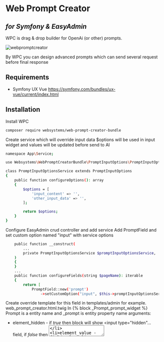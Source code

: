 # Web Prompt Creator
## _for Symfony & EasyAdmin_

WPC is drag & drop builder for OpenAi (or other) prompts.

![webpromptcreator](https://github.com/websystemspl/WebPromptCreatorBundle/assets/19324646/845a3a28-0cbf-4242-81c6-5c30f001ed4a)

By WPC you can design advanced prompts which can send several request before final response

## Requirements

- Symfony UX Vue
https://symfony.com/bundles/ux-vue/current/index.html

## Installation

Install WPC
```sh
composer require websystems/web-prompt-creator-bundle
```

Create service which will override input data
$options will be used in input widget and values will be updated before send to AI
```sh
namespace App\Service;

use Websystems\WebPromptCreatorBundle\PromptInputOptions\PromptInputOptions;

class PromptInputOptionsService extends PromptInputOptions
{
    public function configureOptions(): array
    {
        $options = [
            'input_content' => '',
            'other_input_data' => '',
        ];

        return $options;
    }
}
```

Configure EasyAdmin crud controller and add service
Add PromptField and set custom option named "input" with service options
```sh
    public function __construct(
        ...
        private PromptInputOptionsService $promptInputOptionsService,
    )
    {
    }
    ...
    public function configureFields(string $pageName): iterable
    {
        return [
            PromptField::new('prompt')
                ->setCustomOption("input", $this->promptInputOptionsService->getInputOptions())->hideOnIndex(),        
```

Create override template for this field in templates/admin for example. web_prompt_creator.html.twig
In {% block _Prompt_prompt_widget %} Prompt is a entity name and _prompt is entity property name
arguments:
- element_hidden - if _true_ then block will show <input type="hidden"... field, if _false_ then <textarea>
- element_value - field value
- element_id - field id
- element_name - field name
- input - "input" data from your service
```sh
{% block _Prompt_prompt_widget %}
    <div {{ vue_component('WebPromptCreator', {
        'element_hidden': true,
        'element_value': form.vars.value, 
        'element_id': form.vars.id, 
        'element_name': form.vars.full_name, 
        'input': form.vars.ea_vars.field.customOptions.get('input'),
        }) 
    }}></div>
{% endblock %}
```
Add form themes to crud controller
```sh
    public function configureCrud(Crud $crud): Crud
    {
        return $crud
            ->setFormThemes(['admin/web_prompt_creator.html.twig', '@EasyAdmin/crud/form_theme.html.twig'])
        ;
    }   
```
Configure assets by adding js and css files
```sh
    ...
    use Websystems\WebPromptCreatorBundle\Asset\AssetPackage;
    ...
    public function __construct(
        ...
        protected RequestStack $requestStack,
    )
    {
    }
    ...
    public function configureAssets(Assets $assets): Assets
    {
        $assetPackage = new AssetPackage($this->requestStack);

        return $assets
            ->addJsFile($assetPackage->getUrl('437.js'))
            ->addJsFile($assetPackage->getUrl('runtime.js'))
            ->addJsFile($assetPackage->getUrl('builder.js'))
            ->addCssFile($assetPackage->getUrl('437.css'))
            ->addCssFile($assetPackage->getUrl('builder.css'))
        ;
    }   
```

## Usage

WPC creates JSON data which is stored in database.
There are functions to handle this JSON and process to final response.

If you have an API class which is used to send requests to AI it must implements interface:
```ssh
...
use Websystems\WebPromptCreatorBundle\AiInterface;

class OpenAi implements AiInterface
{
    public function supports($type): bool
    {
        return is_a($this, $type, true);
    }   

    public function send(array $messages): ?array
    {
        ...
        
        return [
            'content' => $response['choices'][0]['message']['content'],
            'data' => $response,
        ];        
    }
```


If you want to process for example in your controller, you must use dependency injection to get services:
```ssh
    ...
    public function __construct(
        private OpenAi $openAi,
        private WebPromptCreator $webPromptCreator,
        private PromptInputOptionsService $promptInputOptionsService,
    )
    {
    }
```
And add important things to your webPromptCreator instance
createRequests() - will send requests to ai and process all
```ssh
        $json = $someRepository->find(...)
        $contentToProcess = "Some content to process";

        $this->webPromptCreator->setPromptData(json_decode($json, true));
        $this->webPromptCreator->setAiService($this->openAi);
        $this->promptInputOptionsService->updateOptionByKey('input_content', $contentToProcess);
        ...
        $this->webPromptCreator->setInputData($this->promptInputOptionsService);
        $this->webPromptCreator->createRequests();
```
To read final response
```ssh
$this->webPromptCreator->getFinalResponse();
```
To read response by UID of request:
```ssh
getResponseOfRequestByUid($uid)
```
To read response data by UID of request widget:
```ssh
getResponseDataOfRequestByUid($uid)
```

```ssh
getRequestCollection()
getPromptRequestCollectionAsArrayConversation(bool $withAnswers = false)
```

showDummyCoversation is like createRequests() but will not send requests to AI and create PromptRequestCollection with dummy data
```ssh
showDummyCoversation(string $responseText = "This is a dummy response")
```

